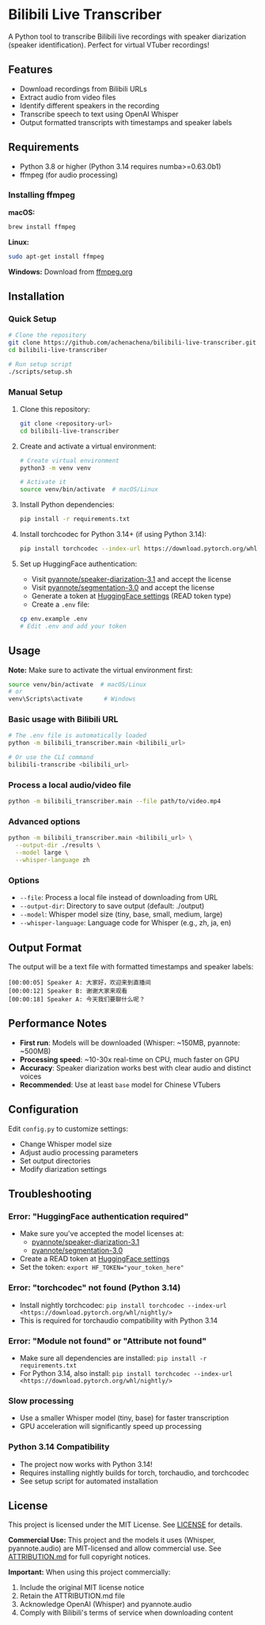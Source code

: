 # Bilibili Live Transcriber

A Python tool to transcribe Bilibili live recordings with speaker diarization (speaker identification). Perfect for virtual VTuber recordings!

## Features

- Download recordings from Bilibili URLs
- Extract audio from video files
- Identify different speakers in the recording
- Transcribe speech to text using OpenAI Whisper
- Output formatted transcripts with timestamps and speaker labels

## Requirements

- Python 3.8 or higher (Python 3.14 requires numba>=0.63.0b1)
- ffmpeg (for audio processing)

### Installing ffmpeg

**macOS:**

```bash
brew install ffmpeg
```

**Linux:**

```bash
sudo apt-get install ffmpeg
```

**Windows:**
Download from [ffmpeg.org](https://ffmpeg.org/download.html)

## Installation

### Quick Setup

```bash
# Clone the repository
git clone https://github.com/achenachena/bilibili-live-transcriber.git
cd bilibili-live-transcriber

# Run setup script
./scripts/setup.sh
```

### Manual Setup

1. Clone this repository:

   ```bash
   git clone <repository-url>
   cd bilibili-live-transcriber
   ```

2. Create and activate a virtual environment:

   ```bash
   # Create virtual environment
   python3 -m venv venv

   # Activate it
   source venv/bin/activate  # macOS/Linux
   ```

3. Install Python dependencies:

   ```bash
   pip install -r requirements.txt
   ```

4. Install torchcodec for Python 3.14+ (if using Python 3.14):

   ```bash
   pip install torchcodec --index-url https://download.pytorch.org/whl/nightly/
   ```

5. Set up HuggingFace authentication:
   - Visit [pyannote/speaker-diarization-3.1](https://huggingface.co/pyannote/speaker-diarization-3.1) and accept the license
   - Visit [pyannote/segmentation-3.0](https://huggingface.co/pyannote/segmentation-3.0) and accept the license
   - Generate a token at [HuggingFace settings](https://huggingface.co/settings/tokens) (READ token type)
   - Create a `.env` file:

   ```bash
   cp env.example .env
   # Edit .env and add your token
   ```

## Usage

**Note:** Make sure to activate the virtual environment first:

```bash
source venv/bin/activate  # macOS/Linux
# or
venv\Scripts\activate      # Windows
```

### Basic usage with Bilibili URL

```bash
# The .env file is automatically loaded
python -m bilibili_transcriber.main <bilibili_url>

# Or use the CLI command
bilibili-transcribe <bilibili_url>
```

### Process a local audio/video file

```bash
python -m bilibili_transcriber.main --file path/to/video.mp4
```

### Advanced options

```bash
python -m bilibili_transcriber.main <bilibili_url> \
  --output-dir ./results \
  --model large \
  --whisper-language zh
```

### Options

- `--file`: Process a local file instead of downloading from URL
- `--output-dir`: Directory to save output (default: ./output)
- `--model`: Whisper model size (tiny, base, small, medium, large)
- `--whisper-language`: Language code for Whisper (e.g., zh, ja, en)

## Output Format

The output will be a text file with formatted timestamps and speaker labels:

```text
[00:00:05] Speaker A: 大家好，欢迎来到直播间
[00:00:12] Speaker B: 谢谢大家来观看
[00:00:18] Speaker A: 今天我们要聊什么呢？
```

## Performance Notes

- **First run**: Models will be downloaded (Whisper: ~150MB, pyannote: ~500MB)
- **Processing speed**: ~10-30x real-time on CPU, much faster on GPU
- **Accuracy**: Speaker diarization works best with clear audio and distinct voices
- **Recommended**: Use at least `base` model for Chinese VTubers

## Configuration

Edit `config.py` to customize settings:

- Change Whisper model size
- Adjust audio processing parameters
- Set output directories
- Modify diarization settings

## Troubleshooting

### Error: "HuggingFace authentication required"

- Make sure you've accepted the model licenses at:
  - [pyannote/speaker-diarization-3.1](https://huggingface.co/pyannote/speaker-diarization-3.1)
  - [pyannote/segmentation-3.0](https://huggingface.co/pyannote/segmentation-3.0)
- Create a READ token at [HuggingFace settings](https://huggingface.co/settings/tokens)
- Set the token: `export HF_TOKEN="your_token_here"`

### Error: "torchcodec" not found (Python 3.14)

- Install nightly torchcodec: `pip install torchcodec --index-url <https://download.pytorch.org/whl/nightly/>`
- This is required for torchaudio compatibility with Python 3.14

### Error: "Module not found" or "Attribute not found"

- Make sure all dependencies are installed: `pip install -r requirements.txt`
- For Python 3.14, also install: `pip install torchcodec --index-url <https://download.pytorch.org/whl/nightly/>`

### Slow processing

- Use a smaller Whisper model (tiny, base) for faster transcription
- GPU acceleration will significantly speed up processing

### Python 3.14 Compatibility

- The project now works with Python 3.14!
- Requires installing nightly builds for torch, torchaudio, and torchcodec
- See setup script for automated installation

## License

This project is licensed under the MIT License. See [LICENSE](LICENSE) for details.

**Commercial Use:** This project and the models it uses (Whisper, pyannote.audio) are MIT-licensed and allow commercial use. See [ATTRIBUTION.md](ATTRIBUTION.md) for full copyright notices.

**Important:** When using this project commercially:

1. Include the original MIT license notice
2. Retain the ATTRIBUTION.md file
3. Acknowledge OpenAI (Whisper) and pyannote.audio
4. Comply with Bilibili's terms of service when downloading content
